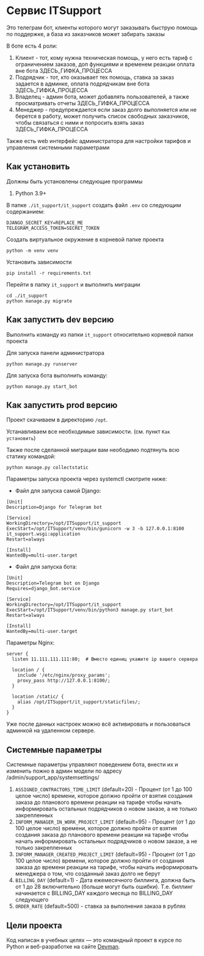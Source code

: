 # Сервис ITSupport

Это телеграм бот, клиенты которого могут заказывать быструю помощь по 
поддержке, а база из заказчиков может забирать заказы

В боте есть 4 роли:
1. Клиент - тот, кому нужна техническая помощь, у него есть тариф с ограничением 
заказов, доп функциями и временем реакции оплата вне бота
ЗДЕСЬ_ГИФКА_ПРОЦЕССА
2. Подрядчик - тот, кто оказывает тех помощь, ставка за заказ задается в админке, оплата подрядчикам вне бота
ЗДЕСЬ_ГИФКА_ПРОЦЕССА
3. Владелец - админ бота, может добавлять пользователей, а также просматривать отчеты
ЗДЕСЬ_ГИФКА_ПРОЦЕССА
4. Менеджер - предупреждается если заказ долго выполняется или не берется в 
работу, может получить список свободных заказчиков, чтобы связаться с ними и попросить взять заказ
ЗДЕСЬ_ГИФКА_ПРОЦЕССА

Также есть web интерфейс администратора для настройки тарифов и управления системными параметрами

## Как установить

Должны быть установлены следующие программы
1. Python 3.9+

В папке `./it_support/it_support` создать файл `.env` со следующим содержанием:

```text
DJANGO_SECRET_KEY=REPLACE_ME
TELEGRAM_ACCESS_TOKEN=SECRET_TOKEN
```

Создать виртуальное окружение в корневой папке проекта

```shell
python -m venv venv
```

Установить зависимости

```shell
pip install -r requirements.txt
```

Перейти в папку `it_support` и выполнить миграции

```shell
cd ./it_support
python manage.py migrate
```

## Как запустить dev версию

Выполнить команду из папки `it_support` относительно корневой папки проекта

Для запуска панели администратора

```shell
python manage.py runserver
```
Для запуска бота выполнить команду:

```shell
python manage.py start_bot
```

## Как запустить prod версию

Проект скачиваем в директорию `/opt`.

Устанавливаем все необходимые зависимости. (см. пункт `Как установить`)

Также после сделанной миграции вам неободимо подтянуть всю статику командой:

```
python manage.py collectstatic
```

Параметры запуска проекта через systemctl смотрите ниже:
* Файл для запуска самой Django:
```
[Unit]
Description=Django for Telegram bot

[Service]
WorkingDirectory=/opt/ITSupport/it_support
ExecStart=/opt/ITSupport/venv/bin/gunicorn -w 3 -b 127.0.0.1:8100 it_support.wsgi:application
Restart=always

[Install]
WantedBy=multi-user.target
```
* Файл для запуска бота:

```
[Unit]
Description=Telegram bot on Django
Requires=django_bot.service

[Service]
WorkingDirectory=/opt/ITSupport/it_support
ExecStart=/opt/ITSupport/venv/bin/python3 manage.py start_bot
Restart=always

[Install]
WantedBy=multi-user.target
```
Параметры Nginx:
```
server {
  listen 11.111.111.111:80;  # Вместо единиц укажите ip вашего сервера  

  location / {
    include '/etc/nginx/proxy_params';
    proxy_pass http://127.0.0.1:8100/;
  }

  location /static/ {
    alias /opt/ITSupport/it_support/staticfiles/;
  }
}
```
Уже после данных настроек можно всё активировать и пользоваться админкой на удаленном сервере.

## Системные параметры

Системные параметры управляют поведением бота, внести их и изменить пожно в админ модели по адресу /admin/support_app/systemsettings/

1. `ASSIGNED_CONTRACTORS_TIME_LIMIT` (default=20) - Процент (от 1 до 100 целое число) времени, которое должно пройти от взятия создания заказа до планового времени реакции на тарифе чтобы начать информировать остальных подрядчиков о новом заказе, а не только закрепленных
2. `INFORM_MANAGER_IN_WORK_PROJECT_LIMIT` (default=95) - Процент (от 1 до 100 целое число) времени, которое должно пройти от взятия создания заказа до планового времени реакции на тарифе чтобы начать информировать остальных подрядчиков о новом заказе, а не только закрепленных
3. `INFORM_MANAGER_CREATED_PROJECT_LIMIT` (default=95) - Процент (от 1 до 100 целое число) времени, которое должно пройти от создания заказа до времени реакции на тарифе, чтобы начать информировать менеджера о том, что созданный заказ долго не берут
4. `BILLING_DAY` (default=1) - Дата ежемесячного биллинга, должна быть от 1 до 28 включительно (больше могут быть ошибки). Т.е. биллинг начинается с BILLING_DAY каждого месяца по BILLING_DAY следующего
5. `ORDER_RATE` (default=500) - ставка за выполнения заказа в рублях

## Цели проекта

Код написан в учебных целях — это командный проект в курсе по Python и веб-разработке на
сайте [Devman](https://dvmn.org).